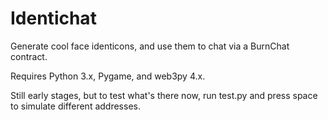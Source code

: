# Identichat
Generate cool face identicons, and use them to chat via a BurnChat contract.

Requires Python 3.x, Pygame, and web3py 4.x.

Still early stages, but to test what's there now, run test.py and press space to simulate different addresses.